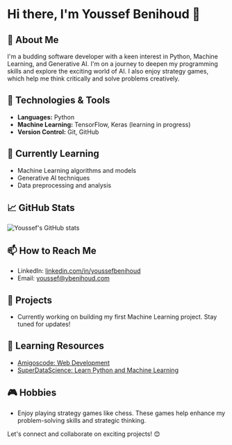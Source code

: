 # Hi there, I'm Youssef Benihoud 👋

<!--
![Profile Views](https://komarev.com/ghpvc/?username=youssefbenihoud&color=blue)
-->

## 🚀 About Me
I'm a budding software developer with a keen interest in Python, Machine Learning, and Generative AI. I'm on a journey to deepen my programming skills and explore the exciting world of AI. I also enjoy strategy games, which help me think critically and solve problems creatively.

## 🔧 Technologies & Tools
- **Languages:** Python
- **Machine Learning:** TensorFlow, Keras (learning in progress)
- **Version Control:** Git, GitHub

## 🌱 Currently Learning
- Machine Learning algorithms and models
- Generative AI techniques
- Data preprocessing and analysis

## 📈 GitHub Stats
![Youssef's GitHub stats](https://github-readme-stats.vercel.app/api?username=youssefbenihoud&show_icons=true&theme=radical)

## 📫 How to Reach Me
- LinkedIn: [linkedin.com/in/youssefbenihoud](https://linkedin.com/in/youssefbenihoud)
- Email: [youssef@ybenihoud.com](mailto:youssef@ybenihoud.com)

## 🌟 Projects
- Currently working on building my first Machine Learning project. Stay tuned for updates!

## 📝 Learning Resources
- [Amigoscode: Web Development ](https://www.amigoscode.com)
- [SuperDataScience: Learn Python and Machine Learning](https://superdatascience.com)

## 🎮 Hobbies
- Enjoy playing strategy games like chess. These games help enhance my problem-solving skills and strategic thinking.

Let's connect and collaborate on exciting projects! 😊
